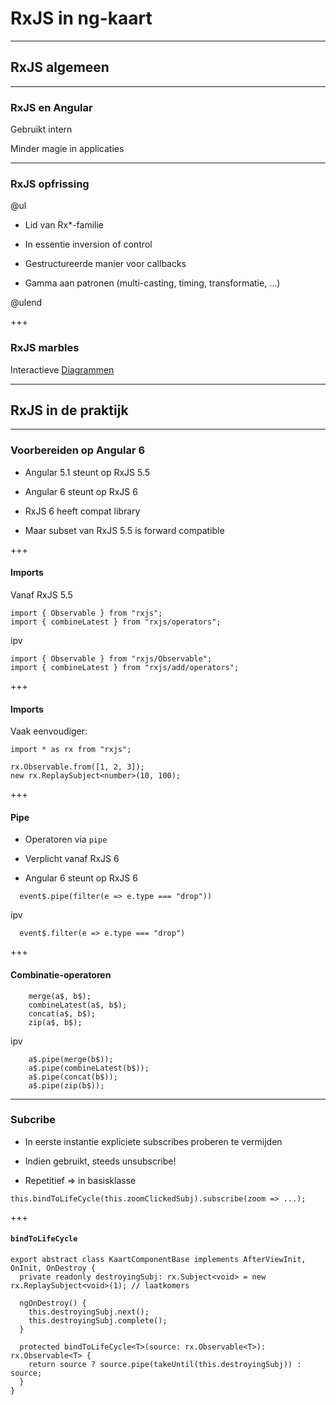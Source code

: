 # RxJS in ng-kaart


---

## RxJS algemeen


---

### RxJS en Angular

Gebruikt intern

Minder magie in applicaties


---

### RxJS opfrissing

@ul

- Lid van Rx*-familie

- In essentie inversion of control

- Gestructureerde manier voor callbacks

- Gamma aan patronen (multi-casting, timing, transformatie, ...)

@ulend

+++

### RxJS marbles

Interactieve [Diagrammen](http://rxmarbles.com/)


---

## RxJS in de praktijk


---

### Voorbereiden op Angular 6

- Angular 5.1 steunt op RxJS 5.5

- Angular 6 steunt op RxJS 6

- RxJS 6 heeft compat library 

- Maar subset van RxJS 5.5 is forward compatible

+++

#### Imports

Vanaf RxJS 5.5 

```
import { Observable } from "rxjs";
import { combineLatest } from "rxjs/operators";
```

ipv

```
import { Observable } from "rxjs/Observable";
import { combineLatest } from "rxjs/add/operators";
```

+++

#### Imports

Vaak eenvoudiger:

```
import * as rx from "rxjs";

rx.Observable.from([1, 2, 3]);
new rx.ReplaySubject<number>(10, 100);
```

+++

#### Pipe

- Operatoren via `pipe`

- Verplicht vanaf RxJS 6

- Angular 6 steunt op RxJS 6

```
  event$.pipe(filter(e => e.type === "drop"))
```
ipv

```
  event$.filter(e => e.type === "drop")
```

+++

#### Combinatie-operatoren

```
    merge(a$, b$);
    combineLatest(a$, b$);
    concat(a$, b$);
    zip(a$, b$);
```

ipv

```
    a$.pipe(merge(b$));
    a$.pipe(combineLatest(b$));
    a$.pipe(concat(b$));
    a$.pipe(zip(b$));
```


---

### Subcribe

- In eerste instantie expliciete subscribes proberen te vermijden

- Indien gebruikt, steeds unsubscribe!

- Repetitief => in basisklasse


```
this.bindToLifeCycle(this.zoomClickedSubj).subscribe(zoom => ...);
```

+++

#### `bindToLifeCycle`

```
export abstract class KaartComponentBase implements AfterViewInit, OnInit, OnDestroy {
  private readonly destroyingSubj: rx.Subject<void> = new rx.ReplaySubject<void>(1); // laatkomers

  ngOnDestroy() {
    this.destroyingSubj.next();
    this.destroyingSubj.complete();
  }

  protected bindToLifeCycle<T>(source: rx.Observable<T>): rx.Observable<T> {
    return source ? source.pipe(takeUntil(this.destroyingSubj)) : source;
  }
}
```
